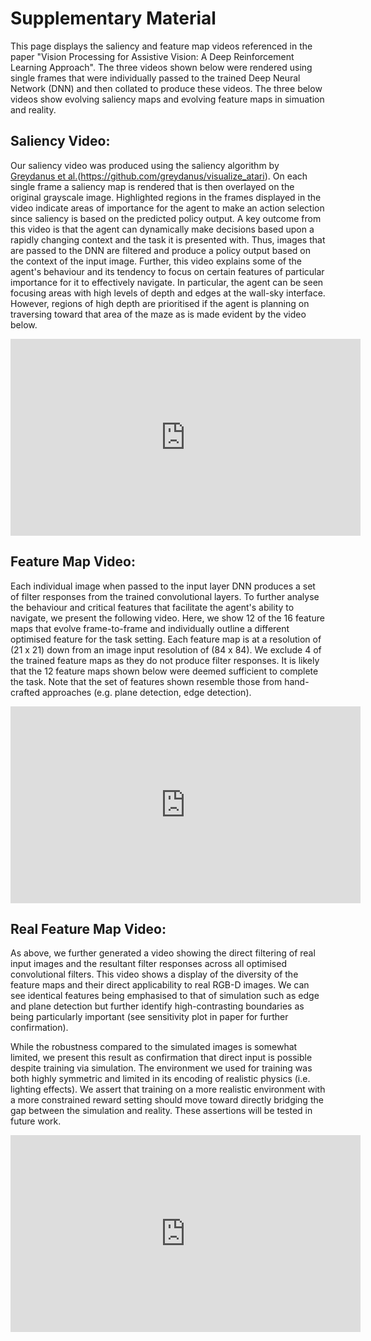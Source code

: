 # Supplementary Material
This page displays the saliency and feature map videos referenced in the paper "Vision Processing for Assistive Vision: A Deep Reinforcement Learning Approach". The three videos shown below were rendered using single frames that were individually passed to the trained Deep Neural Network (DNN) and then collated to produce these videos. The three below videos show evolving saliency maps and evolving feature maps in simuation and reality.

## Saliency Video:
Our saliency video was produced using the saliency algorithm by [Greydanus et al.](https://arxiv.org/abs/1711.00138)(https://github.com/greydanus/visualize_atari). On each single frame a saliency map is rendered that is then overlayed on the original grayscale image. Highlighted regions in the frames displayed in the video indicate areas of importance for the agent to make an action selection since saliency is based on the predicted policy output. A key outcome from this video is that the agent can dynamically make decisions based upon a rapidly changing context and the task it is presented with. Thus, images that are passed to the DNN are filtered and produce a policy output based on the context of the input image. Further, this video explains some of the agent's behaviour and its tendency to focus on certain features of particular importance for it to effectively navigate. In particular, the agent can be seen focusing areas with high levels of depth and edges at the wall-sky interface. However, regions of high depth are prioritised if the agent is planning on traversing toward that area of the maze as is made evident by the video below. 

<iframe width="560" height="315" src="https://www.youtube.com/embed/ylgkQkxRAtY" frameborder="0" allow="accelerometer; autoplay; encrypted-media; gyroscope; picture-in-picture" allowfullscreen></iframe>

## Feature Map Video:

Each individual image when passed to the input layer DNN produces a set of filter responses from the trained convolutional layers. To further analyse the behaviour and critical features that facilitate the agent's ability to navigate, we present the following video. Here, we show 12 of the 16 feature maps that evolve frame-to-frame and individually outline a different optimised feature for the task setting. Each feature map is at a resolution of (21 x 21) down from an image input resolution of (84 x 84). We exclude 4 of the trained feature maps as they do not produce filter responses. It is likely that the 12 feature maps shown below were deemed sufficient to complete the task. Note that the set of features shown resemble those from hand-crafted approaches (e.g. plane detection, edge detection).

<iframe width="560" height="315" src="https://www.youtube.com/embed/9OCJqV4tCAg" frameborder="0" allow="accelerometer; autoplay; encrypted-media" allowfullscreen></iframe>

## Real Feature Map Video:
As above, we further generated a video showing the direct filtering of real input images and the resultant filter responses across all optimised convolutional filters. This video shows a display of the diversity of the feature maps and their direct applicability to real RGB-D images. We can see identical features being emphasised to that of simulation such as edge and plane detection but further identify high-contrasting boundaries as being particularly important (see sensitivity plot in paper for further confirmation). 

While the robustness compared to the simulated images is somewhat limited, we present this result as confirmation that direct input is possible despite training via simulation. The environment we used for training was both highly symmetric and limited in its encoding of realistic physics (i.e. lighting effects). We assert that training on a more realistic environment with a more constrained reward setting should move toward directly bridging the gap between the simulation and reality. These assertions will be tested in future work. 

<iframe width="560" height="315" src="https://www.youtube.com/embed/m5rRO4TjyN0" frameborder="0" allow="accelerometer; autoplay; encrypted-media; gyroscope; picture-in-picture" allowfullscreen></iframe>
